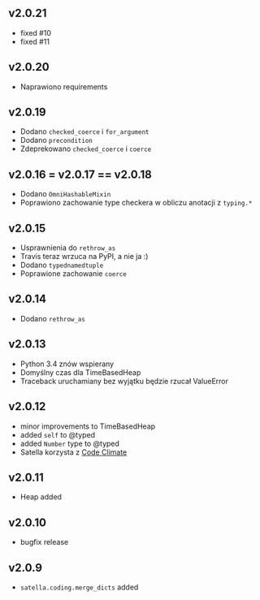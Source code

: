## v2.0.21

* fixed #10
* fixed #11

## v2.0.20

* Naprawiono requirements

## v2.0.19

* Dodano `checked_coerce` i `for_argument`
* Dodano `precondition`
* Zdeprekowano `checked_coerce` i `coerce`

## v2.0.16 = v2.0.17 == v2.0.18

* Dodano `OmniHashableMixin`
* Poprawiono zachowanie type checkera w obliczu anotacji z `typing.*`

## v2.0.15

* Usprawnienia do `rethrow_as`
* Travis teraz wrzuca na PyPI, a nie ja :)
* Dodano `typednamedtuple`
* Poprawione zachowanie `coerce`

## v2.0.14

* Dodano `rethrow_as`

## v2.0.13

* Python 3.4 znów wspierany
* Domyślny czas dla TimeBasedHeap 
* Traceback uruchamiany bez wyjątku będzie rzucał ValueError

## v2.0.12

* minor improvements to TimeBasedHeap
* added `self` to @typed
* added `Number` type to @typed
* Satella korzysta z [Code Climate](https://codeclimate.com/github/piotrmaslanka/satella)

## v2.0.11

* Heap added

## v2.0.10

* bugfix release

## v2.0.9

* `satella.coding.merge_dicts` added

